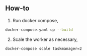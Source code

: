 ## How-to

1. Run docker compose,

```bash
docker-compose.yaml up --build
```

2. Scale the worker as necessary,

```bash
docker-compose scale taskmanager=2
```
